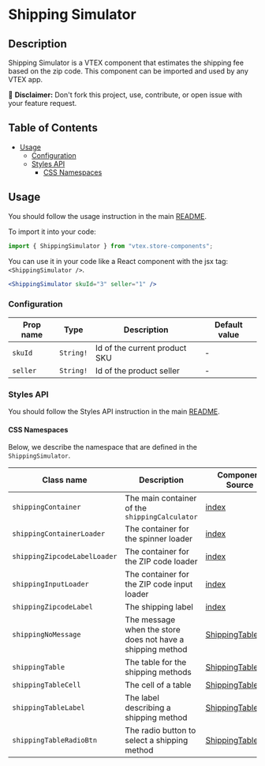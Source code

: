 # Shipping Simulator

## Description

Shipping Simulator is a VTEX component that estimates the shipping fee based on the zip code. This component can be imported and used by any VTEX app.

:loudspeaker: **Disclaimer:** Don't fork this project, use, contribute, or open issue with your feature request.

## Table of Contents

- [Usage](#usage)
  - [Configuration](#configuration)
  - [Styles API](#styles-api)
    - [CSS Namespaces](#css-namespaces)

## Usage

You should follow the usage instruction in the main [README](https://github.com/vtex-apps/store-components/blob/master/README.md#usage).

To import it into your code:

```js
import { ShippingSimulator } from "vtex.store-components";
```

You can use it in your code like a React component with the jsx tag: `<ShippingSimulator />`.

```jsx
<ShippingSimulator skuId="3" seller="1" />
```

### Configuration

| Prop name | Type      | Description                   | Default value |
| --------- | --------- | ----------------------------- | ------------- |
| `skuId`   | `String!` | Id of the current product SKU | -             |
| `seller`  | `String!` | Id of the product seller      | -             |

### Styles API

You should follow the Styles API instruction in the main [README](/README.md#styles-api).

#### CSS Namespaces

Below, we describe the namespace that are defined in the `ShippingSimulator`.

| Class name                   | Description                                                | Component Source                                                                       |
| ---------------------------- | ---------------------------------------------------------- | -------------------------------------------------------------------------------------- |
| `shippingContainer`          | The main container of the `shippingCalculator`             | [index](/react/components/ShippingSimulator/index.js)                                  |
| `shippingContainerLoader`    | The container for the spinner loader                       | [index](/react/components/ShippingSimulator/index.js)                                  |
| `shippingZipcodeLabelLoader` | The container for the ZIP code loader                      | [index](/react/components/ShippingSimulator/index.js)                                  |
| `shippingInputLoader`        | The container for the ZIP code input loader                | [index](/react/components/ShippingSimulator/index.js)                                  |
| `shippingZipcodeLabel`       | The shipping label                                         | [index](/react/components/ShippingSimulator/index.js)                                  |
| `shippingNoMessage`          | The message when the store does not have a shipping method | [ShippingTable](/react/components/ShippingSimulator/components/ShippingTable.js)       |
| `shippingTable`              | The table for the shipping methods                         | [ShippingTable](/react/components/ShippingSimulator/components/ShippingTable.js)       |
| `shippingTableCell`          | The cell of a table                                        | [ShippingTableRow](/react/components/ShippingSimulator/components/ShippingTableRow.js) |
| `shippingTableLabel`         | The label describing a shipping method                     | [ShippingTableRow](/react/components/ShippingSimulator/components/ShippingTableRow.js) |
| `shippingTableRadioBtn`      | The radio button to select a shipping method               | [ShippingTableRow](/react/components/ShippingSimulator/components/ShippingTableRow.js) |
